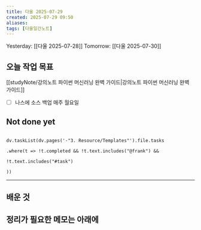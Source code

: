 ```yaml
---
title: 다울 2025-07-29
created: 2025-07-29 09:50
aliases: 
tags: [다울일간노트]
---
```



Yesterday: [[다울 2025-07-28]] 
Tomorrow: [[다울 2025-07-30]] 



## 오늘 작업 목표

[[studyNote/강의노트 파이썬 머신러닝 완벽 가이드|강의노트 파이썬 머신러닝 완벽 가이드]]
- [ ] 나스에 소스 백업 매주 월요일
## Not done yet

```dataviewjs

dv.taskList(dv.pages('-"3. Resource/Templates"').file.tasks

.where(t => !t.completed && !t.text.includes("@frank") &&

!t.text.includes("#task")

))

```

---

## 배운 것




## 정리가 필요한 메모는 아래에




